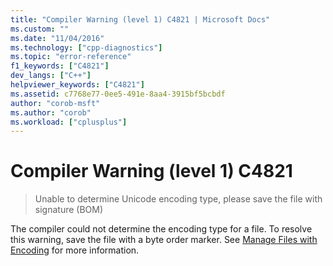 ```yaml
---
title: "Compiler Warning (level 1) C4821 | Microsoft Docs"
ms.custom: ""
ms.date: "11/04/2016"
ms.technology: ["cpp-diagnostics"]
ms.topic: "error-reference"
f1_keywords: ["C4821"]
dev_langs: ["C++"]
helpviewer_keywords: ["C4821"]
ms.assetid: c7768e77-0ee5-491e-8aa4-3915bf5bcbdf
author: "corob-msft"
ms.author: "corob"
ms.workload: ["cplusplus"]
---
```

# Compiler Warning (level 1) C4821  
  
> Unable to determine Unicode encoding type, please save the file with signature (BOM)  
  
The compiler could not determine the encoding type for a file. To resolve this warning, save the file with a byte order marker. See [Manage Files with Encoding](/sql/ssms/solution/manage-files-with-encoding) for more information.  